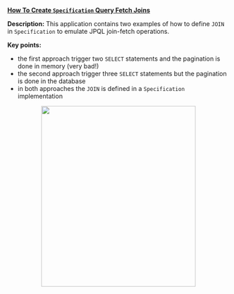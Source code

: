 **[How To Create `Specification` Query Fetch Joins](https://github.com/AnghelLeonard/Hibernate-SpringBoot/tree/master/HibernateSpringBootSpecificationQueryFetchJoins)**

**Description:** This application contains two examples of how to define `JOIN` in `Specification` to emulate JPQL join-fetch operations.

**Key points:**
- the first approach trigger two `SELECT` statements and the pagination is done in memory (very bad!)
- the second approach trigger three `SELECT` statements but the pagination is done in the database
- in both approaches the `JOIN` is defined in a `Specification` implementation

<a href="https://leanpub.com/java-persistence-performance-illustrated-guide"><p align="center"><img src="https://github.com/AnghelLeonard/Hibernate-SpringBoot/blob/master/Java%20Persistence%20Performance%20Illustrated%20Guide.jpg" height="410" width="350"/></p></a>
